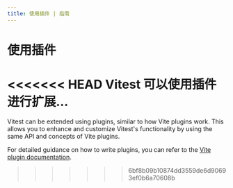 ```yaml
---
title: 使用插件 | 指南
---
```


# 使用插件

<<<<<<< HEAD
Vitest 可以使用插件进行扩展...
=======
Vitest can be extended using plugins, similar to how Vite plugins work. This allows you to enhance and customize Vitest's functionality by using the same API and concepts of Vite plugins.

For detailed guidance on how to write plugins, you can refer to the [Vite plugin documentation](https://vitejs.dev/guide/api-plugin).
>>>>>>> 6bf8b09b10874dd3559de6d90693ef0b6a70608b
